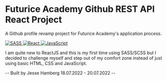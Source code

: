 # Futurice Academy Github REST API React Project

A Github profile revamp project for Futurice Academy's application process.

<a href="https://reactjs.org/" target="_blank">
<img alt="SASS" src="https://img.shields.io/static/v1?style=for-the-badge&message=SASS&color=E37383&logo=SASS&logoColor=00ffff&label=">
</a>
<a href="https://sass-lang.com/" target="_blank">
<img alt="React" src="https://img.shields.io/static/v1?style=for-the-badge&message=React&color=20232A&logo=React&logoColor=00ffff&label=">
</a>
<a href="https://developer.mozilla.org/en-US/docs/Web/JavaScript" target="_blank">
<img alt="JavaScript" src="https://img.shields.io/static/v1?style=for-the-badge&message=JavaScript&color=222222&logo=JavaScript&logoColor=F7DF1E&label=">
</a>

I am quite new to ReactJS and this is my first time using SASS/SCSS but I decided to challenge myself and step out of my comfort zone instead of just using basic HTML, CSS and JavaScript.

-- Built by Jesse Hamberg 18.07.2022 - 20.07.2022 --
